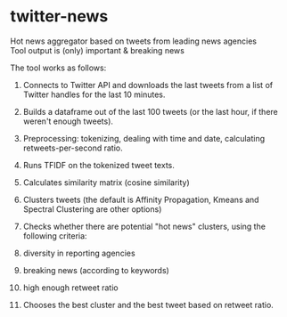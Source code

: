 # twitter-news
Hot news aggregator based on tweets from leading news agencies  
Tool output is (only) important & breaking news  
  
The tool works as follows:  
1. Connects to Twitter API and downloads the last tweets from a list of Twitter handles for the last 10 minutes.  
2. Builds a dataframe out of the last 100 tweets (or the last hour, if there weren't enough tweets).  
3. Preprocessing: tokenizing, dealing with time and date, calculating retweets-per-second ratio.  
4. Runs TFIDF on the tokenized tweet texts.  
5. Calculates similarity matrix (cosine similarity)  
6. Clusters tweets (the default is Affinity Propagation, Kmeans and Spectral Clustering are other options)  
7. Checks whether there are potential "hot news" clusters, using the following criteria:  
 1. diversity in reporting agencies  
 2. breaking news (according to keywords)  
 3. high enough retweet ratio  

8. Chooses the best cluster and the best tweet based on retweet ratio.  
